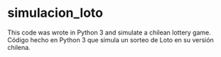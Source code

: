 # simulacion_loto
This code was wrote in Python 3 and simulate a chilean lottery game.  
Código hecho en Python 3 que simula un sorteo de Loto en su versión chilena.

